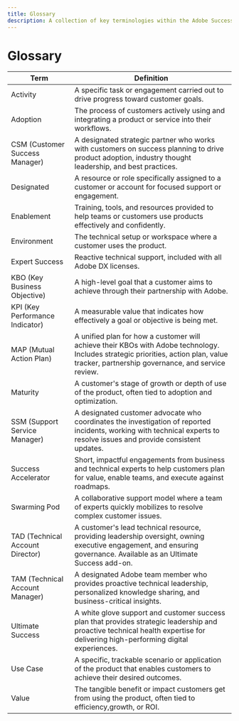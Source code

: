 ```yaml
---
title: Glossary
description: A collection of key terminologies within the Adobe Success Portal and their definitions. 
---
```


# Glossary

|Term |Definition |
|--------------- |------------ |
|Activity |A specific task or engagement carried out to drive progress toward customer goals. |
|Adoption |The process of customers actively using and integrating a product or service into their workflows. |
|CSM (Customer Success Manager) |A designated strategic partner who works with customers on success planning to drive product adoption, industry thought leadership, and best practices. |
|Designated  |A resource or role specifically assigned to a customer or account for focused support or engagement. |
|Enablement  |Training, tools, and resources provided to help teams or customers use products effectively and confidently. |
|Environment |The technical setup or workspace where a customer uses the product. |
|Expert Success |Reactive technical support, included with all Adobe DX licenses. |
|KBO (Key Business Objective) |A high-level goal that a customer aims to achieve through their partnership with Adobe. |
|KPI (Key Performance Indicator) |A measurable value that indicates how effectively a goal or objective is being met. |
|MAP (Mutual Action Plan) |A unified plan for how a customer will achieve their KBOs with Adobe technology. Includes strategic priorities, action plan, value tracker, partnership governance, and service review. |
|Maturity |A customer's stage of growth or depth of use of the product, often tied to adoption and optimization. |
|SSM (Support Service Manager) |A designated customer advocate who coordinates the investigation of reported incidents, working with technical experts to resolve issues and provide consistent updates. |
|Success Accelerator |Short, impactful engagements from business and technical experts to help customers plan for value, enable teams, and execute against roadmaps. |
|Swarming Pod |A collaborative support model where a team of experts quickly mobilizes to resolve complex customer issues. |
|TAD (Technical Account Director) |A customer's lead technical resource, providing leadership oversight, owning executive engagement, and ensuring governance. Available as an Ultimate Success add-on. |
|TAM (Technical Account Manager) |A designated Adobe team member who provides proactive technical leadership, personalized knowledge sharing, and business-critical insights. |
|Ultimate Success |A white glove support and customer success plan that provides strategic leadership and proactive technical health expertise for delivering high-performing digital experiences. |
|Use Case  |A specific, trackable scenario or application of the product that enables customers to achieve their desired outcomes. |
|Value |The tangible benefit or impact customers get from using the product, often tied to efficiency,growth, or ROI. |

